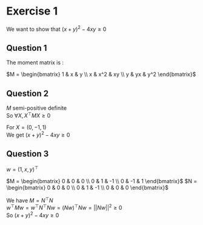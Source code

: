 # Exercise 1

We want to show that $(x+y)^2 - 4xy \ge 0$

## Question 1

The moment matrix is :

$M = \begin{bmatrix} 1 & x & y \\ x & x^2 & xy \\ y & yx & y^2 \end{bmatrix}$

## Question 2

$M$ semi-positive definite  
So $\forall X,X^\top M X \ge 0$  


For $X = (0, -1, 1)$  
We get $(x+y)^2 - 4xy \ge 0$

## Question 3

$w = (1,x,y)^\top$

$M = \begin{bmatrix} 0 & 0 & 0 \\ 0 & 1 & -1 \\ 0 & -1 & 1 \end{bmatrix}$
$N = \begin{bmatrix} 0 & 0 & 0 \\ 0 & 1 & -1 \\ 0 & 0 & 0 \end{bmatrix}$

We have $M = N^\top N$  
$w^\top M w = w^\top N^\top N w = (Nw)^\top Nw = ||Nw||^2 \ge 0$  
So $(x+y)^2 - 4xy \ge 0$
